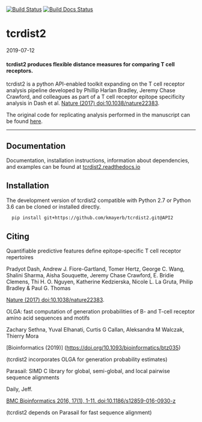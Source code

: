 [![Build Status](https://travis-ci.com/kmayerb/tcrdist2.svg?branch=API2)](https://travis-ci.com/kmayerb/tcrdist2)
[![Build Docs Status](https://readthedocs.org/projects/tcrdist2/badge/?version=latest)](https://tcrdist2.readthedocs.io/en/latest/)

# tcrdist2

2019-07-12

#### tcrdist2 produces flexible distance measures for comparing T cell receptors.

tcrdist2 is a python API-enabled toolkit expanding on the T cell receptor analysis pipeline
developed by Phillip Harlan Bradley, Jeremy Chase Crawford, and
colleagues as part of a T cell receptor epitope specificity analysis
in Dash et al. [Nature (2017) doi:10.1038/nature22383](https://doi.org/10.1038/nature22383).

The original code for replicating analysis performed in the manuscript can be found [here](https://github.com/phbradley/tcr-dist).

---

## Documentation

Documentation, installation instructions, information about dependencies, and examples
can be found at  [tcrdist2.readthedocs.io](https://tcrdist2.readthedocs.io/en/latest/)

## Installation

The development version of tcrdist2 compatible with Python 2.7 or Python 3.6
can be cloned or installed directly.

```bash
  pip install git+https://github.com/kmayerb/tcrdist2.git@API2
```



## Citing

Quantifiable predictive features define epitope-specific T cell receptor repertoires

Pradyot Dash, Andrew J. Fiore-Gartland, Tomer Hertz, George C. Wang, Shalini Sharma, Aisha Souquette, Jeremy Chase Crawford, E. Bridie Clemens, Thi H. O. Nguyen, Katherine Kedzierska, Nicole L. La Gruta, Philip Bradley & Paul G. Thomas

[Nature (2017) doi:10.1038/nature22383](https://doi.org/10.1038/nature22383).


OLGA: fast computation of generation probabilities of B- and T-cell receptor
amino acid sequences and motifs

Zachary Sethna, Yuval Elhanati, Curtis G Callan, Aleksandra M Walczak, Thierry Mora

[Bioinformatics (2019)] (https://doi.org/10.1093/bioinformatics/btz035)

(tcrdist2 incorporates OLGA for generation probability estimates)


Parasail: SIMD C library for global, semi-global, and local pairwise sequence alignments

Daily, Jeff.  

[BMC Bioinformatics 2016, 17(1), 1-11. doi:10.1186/s12859-016-0930-z](http://dx.doi.org/10.1186/s12859-016-0930-z)

(tcrdist2 depends on Parasail for fast sequence alignment)
